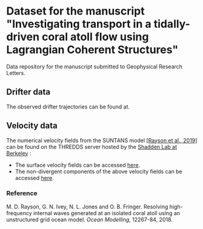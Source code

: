 <h1> Dataset for the manuscript "Investigating transport in a tidally-driven coral atoll flow using Lagrangian Coherent Structures" </h1>

Data repository for the manuscript submitted to Geophysical Research Letters.

<h2>Drifter data</h2>

The observed drifter trajectories can be found at.


<h2>Velocity data</h2>

The numerical velocity fields from the SUNTANS model [[Rayson et al., 2019]](https://doi.org/10.1016/j.ocemod.2017.12.007) can be found on the THREDDS server hosted by the [Shadden Lab at Berkeley](https://shaddenlab.berkeley.edu/) :
- The surface velocity fields can be accessed [here](http://transport.me.berkeley.edu/thredds/catalog/public/ScottReef/catalog.html?dataset=public/ScottReef/ScottReef3D_250m_201610_surface_uv_nodes_newgrid_trimmed.nc).
- The non-divergent components of the above velocity fields can be accessed [here](http://transport.me.berkeley.edu/thredds/catalog/public/ScottReef/catalog.html?dataset=public/ScottReef/ScottReef_channel_nondivergent.nc).


<h3>Reference</h3>
M. D. Rayson, G. N. Ivey, N. L. Jones and O. B. Fringer. Resolving high-frequency internal waves generated at an isolated coral atoll using an unstructured grid ocean model. <i>Ocean Modelling</i>, 12267-84, 2018.
